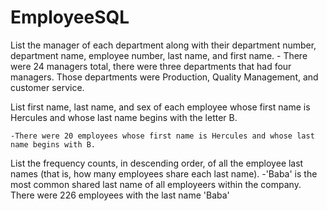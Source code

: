 # EmployeeSQL
List the manager of each department along with their department number, department name, employee number, last name, and first name.
	- There were 24 managers total, there were three departments that had four managers. Those departments were Production, Quality Management, and customer service. 
	
List first name, last name, and sex of each employee whose first name is Hercules and whose last name begins with the letter B.

	-There were 20 employees whose first name is Hercules and whose last name begins with B.
	
List the frequency counts, in descending order, of all the employee last names (that is, how many employees share each last name).
	-'Baba' is the most common shared last name of all employeers within the company. There were 226 employees with the last name 'Baba'
	
